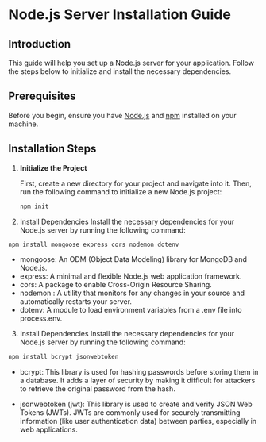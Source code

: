 # Node.js Server Installation Guide

## Introduction

This guide will help you set up a Node.js server for your application. Follow the steps below to initialize and install the necessary dependencies.

## Prerequisites

Before you begin, ensure you have [Node.js](https://nodejs.org/) and [npm](https://www.npmjs.com/) installed on your machine.

## Installation Steps

1. **Initialize the Project**

   First, create a new directory for your project and navigate into it. Then, run the following command to initialize a new Node.js project:

   ```bash
   npm init
2. Install Dependencies
Install the necessary dependencies for your Node.js server by running the following command:

```bash
npm install mongoose express cors nodemon dotenv
```
- mongoose: An ODM (Object Data Modeling) library for MongoDB and Node.js.
- express: A minimal and flexible Node.js web application framework.
- cors: A package to enable Cross-Origin Resource Sharing.
- nodemon :  A utility that monitors for any changes in your source and automatically restarts your server.
- dotenv: A module to load environment variables from a .env file into process.env.

3. Install Dependencies
Install the necessary dependencies for your Node.js server by running the following command:

```bash
npm install bcrypt jsonwebtoken
```
- bcrypt: This library is used for hashing passwords before storing them in a database. It adds a layer of security by making it difficult for attackers to retrieve the original password from the hash.

- jsonwebtoken (jwt): This library is used to create and verify JSON Web Tokens (JWTs). JWTs are commonly used for securely transmitting information (like user authentication data) between parties, especially in web applications.
